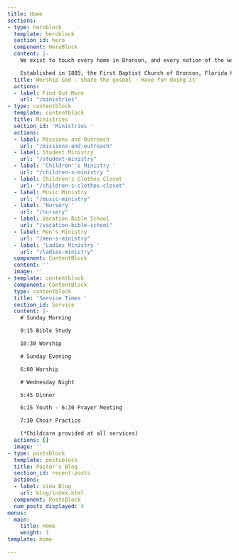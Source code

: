 ```yaml
---
title: Home
sections:
- type: heroblock
  template: heroblock
  section_id: hero
  component: HeroBlock
  content: |-
    We exist to touch every home in Bronson, and every nation of the world with the life-changing message of Jesus Christ.

    Established in 1885, the First Baptist Church of Bronson, Florida has faithfully served the Bronson community for over one hundred and thirty-four years.
  title: Worship God - Share the gospel - Have fun doing it
  actions:
  - label: Find Out More
    url: "/ministries"
- type: contentblock
  template: contentblock
  title: Ministries
  section_id: 'Ministries '
  actions:
  - label: Missions and Outreach
    url: "/missions-and-outreach"
  - label: Student Ministry
    url: "/student-ministry"
  - label: 'Children''s Ministry '
    url: "/children-s-ministry "
  - label: Children's Clothes Closet
    url: "/children-s-clothes-closet"
  - label: Music Ministry
    url: "/music-ministry"
  - label: 'Nursery '
    url: "/nursery"
  - label: Vacation Bible School
    url: "/vacation-bible-school"
  - label: Men's Ministry
    url: "/men-s-ministry"
  - label: 'Ladies Ministry '
    url: "/ladies-ministry"
  component: ContentBlock
  content: ''
  image: ''
- template: contentblock
  component: ContentBlock
  type: contentblock
  title: 'Service Times '
  section_id: Service
  content: |-
    # Sunday Morning

    9:15 Bible Study

    10:30 Worship

    # Sunday Evening

    6:00 Worship

    # Wednesday Night

    5:45 Dinner

    6:15 Youth - 6:30 Prayer Meeting

    7:30 Choir Practice

    (*Childcare provided at all services)
  actions: []
  image: ''
- type: postsblock
  template: postsblock
  title: Pastor's Blog
  section_id: recent-posts
  actions:
  - label: View Blog
    url: blog/index.html
  component: PostsBlock
  num_posts_displayed: 4
menus:
  main:
    title: Home
    weight: 1
template: home

---
```

